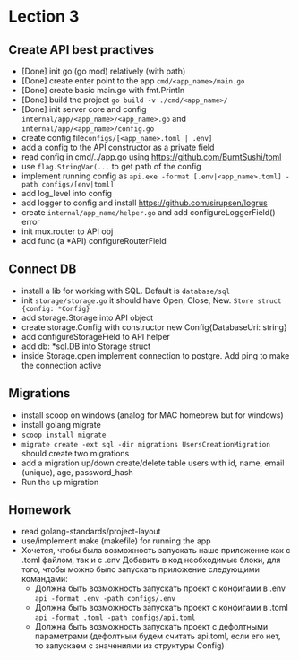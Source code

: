 # Lection 3
## Create API best practives

- [Done] init go (go mod) relatively (with path)
- [Done] create enter point to the app ```cmd/<app_name>/main.go```
- [Done] create basic main.go with fmt.Println
- [Done] build the project ```go build -v ./cmd/<app_name>/```
- [Done] init server core and config ```internal/app/<app_name>/<app_name>.go``` and ```internal/app/<app_name>/config.go```
- create config file```configs/[<app_name>.toml | .env]```
- add a config to the API constructor as a private field
- read config in cmd/../app.go using https://github.com/BurntSushi/toml
- use ```flag.StringVar(...``` to get path of the config
- implement running config as ```api.exe -format [.env|<app_name>.toml] -path configs/[env|toml]```
- add log_level into config
- add logger to config and install https://github.com/sirupsen/logrus
- create ```internal/app_name/helper.go``` and add configureLoggerField() error
- init mux.router to API obj
- add func (a *API) configureRouterField

## Connect DB
- install a lib for working with SQL. Default is ```database/sql```
- init ```storage/storage.go``` it should have Open, Close, New. ```Store struct {config: *Config}```
- add storage.Storage into API object
- create storage.Config with constructor new Config{DatabaseUri: string}
- add configureStorageField to API helper
- add db: *sql.DB into Storage struct
- inside Storage.open implement connection to postgre. Add ping to make the connection active

## Migrations
- install scoop on windows (analog for MAC homebrew but for windows)
- install golang migrate
- ```scoop install migrate```
- ```migrate create -ext sql -dir migrations UsersCreationMigration``` should create two migrations
- add a migration up/down create/delete table users with id, name, email (unique), age, password_hash
- Run the up migration

## Homework
- read golang-standards/project-layout
- use/implement make (makefile) for running the app
- Хочется, чтобы была возможность запускать наше приложение как с .toml файлом, так и с .env
  Добавить в код необходимые блоки, для того, чтобы можно было запускать приложение следующими командами:
  * Должна быть возможность запускать проект с конфигами в .env
  ```api -format .env -path configs/.env```
  * Должна быть возможность запускать проект с конфигами в .toml
  ```api -format .toml -path configs/api.toml```
  * Должна быть возможность запускать проект с дефолтными параметрами (дефолтным будем считать api.toml, если его нет, то запускаем с значениями из структуры Config)
